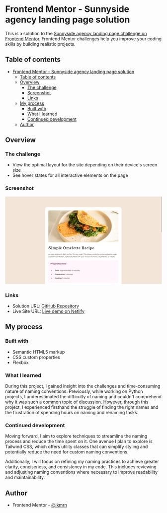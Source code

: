 # Frontend Mentor - Sunnyside agency landing page solution

This is a solution to the [Sunnyside agency landing page challenge on Frontend Mentor](https://www.frontendmentor.io/challenges/sunnyside-agency-landing-page-7yVs3B6ef). Frontend Mentor challenges help you improve your coding skills by building realistic projects.

## Table of contents

- [Frontend Mentor - Sunnyside agency landing page solution](#frontend-mentor---sunnyside-agency-landing-page-solution)
  - [Table of contents](#table-of-contents)
  - [Overview](#overview)
    - [The challenge](#the-challenge)
    - [Screenshot](#screenshot)
    - [Links](#links)
  - [My process](#my-process)
    - [Built with](#built-with)
    - [What I learned](#what-i-learned)
    - [Continued development](#continued-development)
  - [Author](#author)

## Overview

### The challenge

- View the optimal layout for the site depending on their device's screen size
- See hover states for all interactive elements on the page

### Screenshot

![screenshot](assets/images/screenshot.png)

### Links

- Solution URL: [GitHub Repository](https://github.com/ikmrn/frontend-challenges/tree/recipe-page)
- Live Site URL: [Live demo on Netlify](https://ikmrn-recipe.netlify.app/)

## My process

### Built with

- Semantic HTML5 markup
- CSS custom properties
- Flexbox

### What I learned

During this project, I gained insight into the challenges and time-consuming nature of naming conventions. Previously, while working on Python projects, I underestimated the difficulty of naming and couldn't comprehend why it was such a common topic of discussion. However, through this project, I experienced firsthand the struggle of finding the right names and the frustration of spending hours on naming and renaming tasks.

### Continued development

Moving forward, I aim to explore techniques to streamline the naming process and reduce the time spent on it. One avenue I plan to explore is Tailwind CSS, which offers utility classes that can simplify styling and potentially reduce the need for custom naming conventions.

Additionally, I will focus on refining my naming practices to achieve greater clarity, conciseness, and consistency in my code. This includes reviewing and adjusting naming conventions where necessary to improve readability and maintainability.

## Author

- Frontend Mentor - [@ikmrn](https://www.frontendmentor.io/profile/ikmrn)
